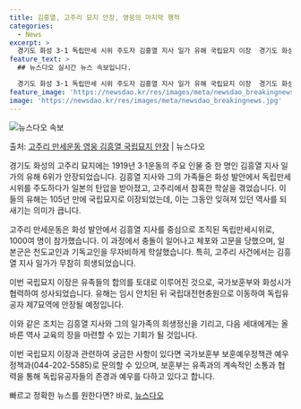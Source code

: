 ```yaml
---
title: 김흥열, 고주리 묘지 안장, 영웅의 마지막 행적
categories:
  - News
excerpt: >
  경기도 화성 3·1 독립만세 시위 주도자 김흥열 지사 일가 유해 국립묘지 이장  경기도 화성 고주리 만세운동…
feature_text: >
  ## 뉴스다오 실시간 뉴스 속보입니다.

  경기도 화성 3·1 독립만세 시위 주도자 김흥열 지사 일가 유해 국립묘지 이장  경기도 화성 고주리 만세운동…
feature_image: 'https://newsdao.kr/res/images/meta/newsdao_breakingnews.jpg'
image: 'https://newsdao.kr/res/images/meta/newsdao_breakingnews.jpg'
---
```


![뉴스다오 속보](https://newsdao.kr/res/images/meta/newsdao_breakingnews.jpg)

<p>출처: <a href="https://newsdao.kr/4129" rel="dofollow">고주리 만세운동 영웅 김흥열 국립묘지 안장</a> | 뉴스다오</p>

경기도 화성의 고주리 묘지에는 1919년 3·1운동의 주요 인물 중 한 명인 김흥열 지사 일가의 유해 6위가 안장되었습니다. 김흥열 지사와 그의 가족들은 화성 발안에서 독립만세시위를 주도하다가 일본의 탄압을 받아졌고, 고주리에서 참혹한 학살을 겪었습니다. 이들의 유해는 105년 만에 국립묘지로 이장되었는데, 이는 그동안 잊혀져 있던 역사를 되새기는 의미가 큽니다.

고주리 만세운동은 화성 발안에서 김흥열 지사를 중심으로 조직된 독립만세시위로, 1000여 명이 참가했습니다. 이 과정에서 충돌이 일어나고 체포와 고문을 당했으며, 일본군은 천도교인과 기독교인을 무자비하게 학살했습니다. 특히, 고주리 사건에서는 김흥열 지사 일가가 무참히 희생되었습니다.

이번 국립묘지 이장은 유족들의 합의를 토대로 이루어진 것으로, 국가보훈부와 화성시가 협력하여 성사되었습니다. 유해는 임시 안치된 뒤 국립대전현충원으로 이동하여 독립유공자 제7묘역에 안장될 예정입니다.

이와 같은 조치는 김흥열 지사와 그의 일가족의 희생정신을 기리고, 다음 세대에게는 올바른 역사 교육의 장을 마련할 수 있는 기회가 될 것입니다.

이번 국립묘지 이장과 관련하여 궁금한 사항이 있다면 국가보훈부 보훈예우정책관 예우정책과(044-202-5585)로 문의할 수 있으며, 보훈부는 유족과의 계속적인 소통과 협력을 통해 독립유공자들의 존경과 예우를 다하고 있다고 합니다.<p>빠르고 정확한 뉴스를 원한다면? 바로, <a href="https://newsdao.kr" rel="dofollow">뉴스다오</a></p>


